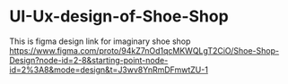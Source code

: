 # UI-Ux-design-of-Shoe-Shop 
This is figma design link for imaginary shoe shop
https://www.figma.com/proto/94kZ7nOd1qcMKWQLgT2CiO/Shoe-Shop-Design?node-id=2-8&starting-point-node-id=2%3A8&mode=design&t=J3wv8YnRmDFmwtZU-1
